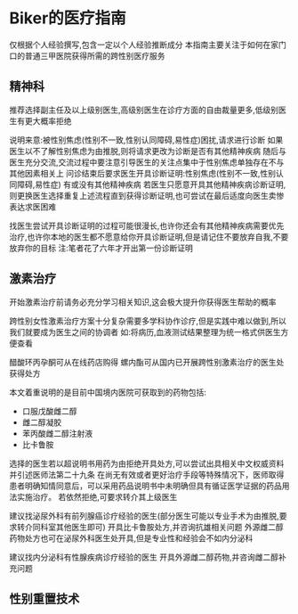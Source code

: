 # Biker的医疗指南

仅根据个人经验撰写,包含一定以个人经验推断成分
本指南主要关注于如何在家门口的普通三甲医院获得所需的跨性别医疗服务

## 精神科

推荐选择副主任及以上级别医生,高级别医生在诊疗方面的自由裁量更多,低级别医生有更大概率拒绝

说明来意:被性别焦虑(性别不一致,性别认同障碍,易性症)困扰,请求进行诊断
如果医生以不了解性别焦虑为由推脱,则将请求更改为诊断是否有其他精神疾病
随后与医生充分交流,交流过程中要注意引导医生的关注点集中于性别焦虑单独存在不与其他因素相关上
问诊结束后要求医生开具诊断证明:性别焦虑(性别不一致,性别认同障碍,易性症) 有或没有其他精神疾病
若医生只愿意开具其他精神疾病诊断证明,则更换医生选择重复上述流程直到获得诊断证明,也可尝试在最后适度向医生卖惨表达求医困难

找医生尝试开具诊断证明的过程可能很漫长,也许你还会有其他精神疾病需要优先治疗,也许你本地的医生都不愿意给你开具诊断证明,但是请记住不要放弃自我,不要放弃你的目标
注:笔者花了六年才开出第一份诊断证明

## 激素治疗

开始激素治疗前请务必充分学习相关知识,这会极大提升你获得医生帮助的概率

跨性别女性激素治疗方案十分复杂需要多学科协作诊疗,但是实践中难以做到,所以我们就要成为医生之间的协调者
如:将病历,血液测试结果整理为统一格式供医生方便查看

醋酸环丙孕酮可从在线药店购得
螺内酯可从国内已开展跨性别激素治疗的医生处获得处方

本文着重说明的是目前中国境内医院可获取到的药物包括:

- 口服戊酸雌二醇
- 雌二醇凝胶
- 苯丙酸雌二醇注射液
- 比卡鲁胺

选择的医生若以超说明书用药为由拒绝开具处方,可以尝试出具相关中文权威资料并引述医师法第二十九条
在尚无有效或者更好治疗手段等特殊情况下，医师取得患者明确知情同意后，可以采用药品说明书中未明确但具有循证医学证据的药品用法实施治疗。
若依然拒绝,可要求转介其上级医生

建议找泌尿外科有前列腺癌诊疗经验的医生(部分医生可能以专业手术为由推脱,要求转介同科室其他医生即可)
开具比卡鲁胺处方,并咨询抗雄相关问题
外源雌二醇药物处方也可在泌尿外科医生处开具,但是专业性和经验会不如内分泌科

建议找内分泌科有性腺疾病诊疗经验的医生
开具外源雌二醇药物,并咨询雌二醇补充问题

## 性别重置技术
